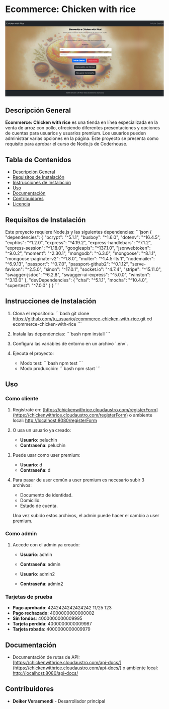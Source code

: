 
# Ecommerce: Chicken with rice

![Ecommerce Banner](chickenwithrice.png)

## Descripción General
**Ecommerce: Chicken with rice** es una tienda en línea especializada en la venta de arroz con pollo, ofreciendo diferentes presentaciones y opciones de cuentas para usuarios y usuarios premium. Los usuarios pueden administrar varias opciones en la página. Este proyecto se presenta como requisito para aprobar el curso de Node.js de Coderhouse.

## Tabla de Contenidos
- [Descripción General](#descripción-general)
- [Requisitos de Instalación](#requisitos-de-instalación)
- [Instrucciones de Instalación](#instrucciones-de-instalación)
- [Uso](#uso)
- [Documentación](#documentación)
- [Contribuidores](#contribuidores)
- [Licencia](#licencia)

## Requisitos de Instalación
Este proyecto requiere Node.js y las siguientes dependencias:
\`\`\`json
{
  "dependencies": {
    "bcrypt": "^5.1.1",
    "busboy": "^1.6.0",
    "dotenv": "^16.4.5",
    "exphbs": "^1.2.0",
    "express": "^4.19.2",
    "express-handlebars": "^7.1.2",
    "express-session": "^1.18.0",
    "googleapis": "^137.1.0",
    "jsonwebtoken": "^9.0.2",
    "moment": "^2.30.1",
    "mongodb": "^6.3.0",
    "mongoose": "^8.1.1",
    "mongoose-paginate-v2": "^1.8.0",
    "multer": "^1.4.5-lts.1",
    "nodemailer": "^6.9.13",
    "passport": "^0.7.0",
    "passport-github2": "^0.1.12",
    "serve-favicon": "^2.5.0",
    "sinon": "^17.0.1",
    "socket.io": "^4.7.4",
    "stripe": "^15.11.0",
    "swagger-jsdoc": "^6.2.8",
    "swagger-ui-express": "^5.0.0",
    "winston": "^3.13.0"
  },
  "devDependencies": {
    "chai": "^5.1.1",
    "mocha": "^10.4.0",
    "supertest": "^7.0.0"
  }
}
\`\`\`

## Instrucciones de Instalación
1. Clona el repositorio:
    \`\`\`bash
    git clone https://github.com/tu_usuario/ecommerce-chicken-with-rice.git
    cd ecommerce-chicken-with-rice
    \`\`\`

2. Instala las dependencias:
    \`\`\`bash
    npm install
    \`\`\`

3. Configura las variables de entorno en un archivo \`.env\`.

4. Ejecuta el proyecto:
    - Modo test:
      \`\`\`bash
      npm test
      \`\`\`
    - Modo producción:
      \`\`\`bash
      npm start
      \`\`\`

## Uso
### Como cliente
1. Regístrate en: [https://chickenwithrice.cloudaustro.com/registerForm](https://chickenwithrice.cloudaustro.com/registerForm) o ambiente local: [http://localhost:8080/registerForm](http://localhost:8080/registerForm) 

2. O usa un usuario ya creado:
    - **Usuario**: peluchin
    - **Contraseña**: peluchin

3. Puede usar como user premium:
    - **Usuario**: d
    - **Contraseña**: d

4. Para pasar de user común a user premium es necesario subir 3 archivos:
    - Documento de identidad.
    - Domicilio.
    - Estado de cuenta.

    Una vez subido estos archivos, el admin puede hacer el cambio a user premium.

### Como admin
1. Accede con el admin ya creado:
    - **Usuario**: admin
    - **Contraseña**: admin

    - **Usuario**: admin2
    - **Contraseña**: admin2

### Tarjetas de prueba
- **Pago aprobado**: 4242424242424242 11/25 123
- **Pago rechazado**: 4000000000000002
- **Sin fondos**: 4000000000009995
- **Tarjeta perdida**: 4000000000009987
- **Tarjeta robada**: 4000000000009979

## Documentación
- Documentación de rutas de API: [https://chickenwithrice.cloudaustro.com/api-docs/](https://chickenwithrice.cloudaustro.com/api-docs/) o ambiente local: [http://localhost:8080/api-docs/](http://localhost:8080/api-docs/)

## Contribuidores
- **Deiker Verasmendi** - Desarrollador principal